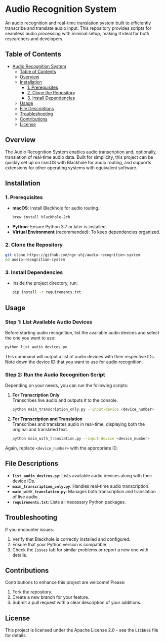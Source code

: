# Audio Recognition System

An audio recognition and real-time translation system built to efficiently transcribe and translate audio input. This repository provides scripts for seamless audio processing with minimal setup, making it ideal for both researchers and developers.

## Table of Contents

- [Audio Recognition System](#audio-recognition-system)
  - [Table of Contents](#table-of-contents)
  - [Overview](#overview)
  - [Installation](#installation)
    - [1. Prerequisites](#1-prerequisites)
    - [2. Clone the Repository](#2-clone-the-repository)
    - [3. Install Dependencies](#3-install-dependencies)
  - [Usage](#usage)
  - [File Descriptions](#file-descriptions)
  - [Troubleshooting](#troubleshooting)
  - [Contributions](#contributions)
  - [License](#license)

## Overview

The Audio Recognition System enables audio transcription and, optionally, translation of real-time audio data. Built for simplicity, this project can be quickly set up on macOS with Blackhole for audio routing, and supports extensions for other operating systems with equivalent software.

## Installation

### 1. Prerequisites

   - **macOS**: Install Blackhole for audio routing.
     ```bash
     brew install blackhole-2ch
     ```
   - **Python**: Ensure Python 3.7 or later is installed.
   - **Virtual Environment** (recommended): To keep dependencies organized.

### 2. Clone the Repository

   ```bash
   git clone https://github.com/ngc-shj/audio-recognition-system
   cd audio-recognition-system
   ```

### 3. Install Dependencies

   - Inside the project directory, run:
     ```bash
     pip install -r requirements.txt
     ```

## Usage

### Step 1: List Available Audio Devices

Before starting audio recognition, list the available audio devices and select the one you want to use:

```bash
python list_audio_devices.py
```

This command will output a list of audio devices with their respective IDs. Note down the device ID that you want to use for audio recognition.

### Step 2: Run the Audio Recognition Script

Depending on your needs, you can run the following scripts:

1. **For Transcription Only**  
   Transcribes live audio and outputs it to the console.
   ```bash
   python main_transcription_only.py --input-device <device_number>
   ```

2. **For Transcription and Translation**  
   Transcribes and translates audio in real-time, displaying both the original and translated text.
   ```bash
   python main_with_translation.py --input-device <device_number>
   ```

Again, replace `<device_number>` with the appropriate ID.

## File Descriptions

- **`list_audio_devices.py`**: Lists available audio devices along with their device IDs.
- **`main_transcription_only.py`**: Handles real-time audio transcription.
- **`main_with_translation.py`**: Manages both transcription and translation of live audio.
- **`requirements.txt`**: Lists all necessary Python packages.

## Troubleshooting

If you encounter issues:
1. Verify that Blackhole is correctly installed and configured.
2. Ensure that your Python version is compatible.
3. Check the `Issues` tab for similar problems or report a new one with details.

## Contributions

Contributions to enhance this project are welcome! Please:
1. Fork the repository.
2. Create a new branch for your feature.
3. Submit a pull request with a clear description of your additions.

## License

This project is licensed under the Apache License 2.0 - see the `LICENSE` file for details.
